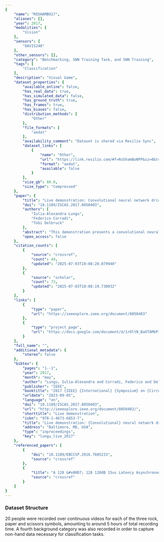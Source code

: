 ```yaml
---
{
    "name": "ROSHAMBO17",
    "aliases": [],
    "year": 2017,
    "modalities": [
        "Vision"
    ],
    "sensors": [
        "DAVIS240"
    ],
    "other_sensors": [],
    "category": "Benchmarking, SNN Training Task, and SNN Training",
    "tags": [
        "Classification"
    ],
    "description": "Visual Game",
    "dataset_properties": {
        "available_online": false,
        "has_real_data": true,
        "has_simulated_data": false,
        "has_ground_truth": true,
        "has_frames": true,
        "has_biases": false,
        "distribution_methods": [
            "Other"
        ],
        "file_formats": [
            "aedat"
        ],
        "availability_comment": "Dataset is shared via Resilio Sync",
        "dataset_links": [
            {
                "name": "Other",
                "url": "https://link.resilio.com/#f=RoShamBoNPP&sz=0&t=2&s=CGC7YJLO5SR3JNFVDQ3AQXUFPAS33ZARNW6KO7BTEWQNGSBSTWPQ&i=CMQ7LDNPDJWJGVJNTVUZW55TNN6XL56KY&v=2.7&a=2",
                "format": "aedat",
                "available": false
            }
        ],
        "size_gb": 80.0,
        "size_type": "Compressed"
    },
    "paper": {
        "title": "Live demonstration: Convolutional neural network driven by dynamic vision sensor playing RoShamBo",
        "doi": "10.1109/ISCAS.2017.8050403",
        "authors": [
            "Iulia-Alexandra Lungu",
            "Federico Corradi",
            "Tobi Delbruck"
        ],
        "abstract": "This demonstration presents a convolutional neural network (CNN) playing \u201cRoShamBo\u201d (\u201crock-paper-scissors\u201d) against human opponents in real time. The network is driven by dynamic and active-pixel vision sensor (DAVIS) events, acquired by accumulating events into fixed event-number frames.",
        "open_access": false
    },
    "citation_counts": [
        {
            "source": "crossref",
            "count": 44,
            "updated": "2025-07-03T10:08:20.079940"
        },
        {
            "source": "scholar",
            "count": 73,
            "updated": "2025-07-03T10:08:19.730032"
        }
    ],
    "links": [
        {
            "type": "paper",
            "url": "https://ieeexplore.ieee.org/document/8050403"
        },
        {
            "type": "project_page",
            "url": "https://docs.google.com/document/d/1rOltN_BaOTAMbP1chzFZxPjN24eTdbzuCrCM4S2o6qA/edit#heading=h.6v6s3wqf4smz"
        }
    ],
    "full_name": "",
    "additional_metadata": {
        "stereo": false
    },
    "bibtex": {
        "pages": "1--1",
        "year": 2017,
        "month": "may",
        "author": "Lungu, Iulia-Alexandra and Corradi, Federico and Delbruck, Tobi",
        "publisher": "IEEE",
        "booktitle": "2017 {IEEE} {International} {Symposium} on {Circuits} and {Systems} ({ISCAS})",
        "urldate": "2023-09-05",
        "language": "en",
        "doi": "10.1109/ISCAS.2017.8050403",
        "url": "http://ieeexplore.ieee.org/document/8050403/",
        "shorttitle": "Live demonstration",
        "isbn": "978-1-4673-6853-7",
        "title": "Live demonstration: {Convolutional} neural network driven by dynamic vision sensor playing {RoShamBo}",
        "address": "Baltimore, MD, USA",
        "type": "inproceedings",
        "key": "lungu_live_2017"
    },
    "referenced_papers": [
        {
            "doi": "10.1109/EBCCSP.2016.7605233",
            "source": "crossref"
        },
        {
            "title": "A 128 &#x00D7; 128 120dB 15us Latency Asynchronous Temporal Contrast Vision Sensor",
            "source": "crossref"
        }
    ]
}
---
```


### Dataset Structure

20 people were recorded over continuous videos for each of the three rock, paper and scissors symbols, amounting to around 5 hours of total recording time. A fourth background category was also recorded in order to capture non-hand data necessary for classification tasks.
